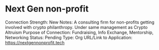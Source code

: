 # Next Gen non-profit

Connection Strength: New
Notes: A consulting firm for non-profits getting involved with crypto philanthropy. Under same management as Crypto Altruism 
Purpose of Connection: Fundraising, Info Exchange, Mentorship, Networking
Status: Pending
Type: Org
URL/Link to Application: https://nextgennonprofit.tech